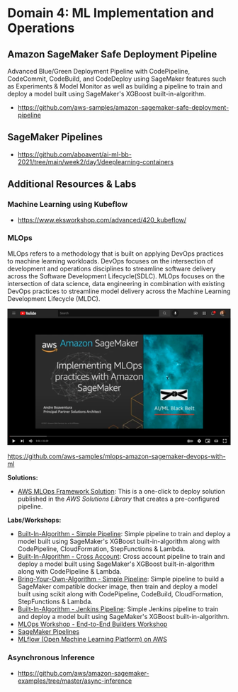 # Domain 4: ML Implementation and Operations

## Amazon SageMaker Safe Deployment Pipeline
Advanced Blue/Green Deployment Pipeline with CodePipeline, CodeCommit, CodeBuild, and CodeDeploy using SageMaker features such as Experiments & Model Monitor as well as building a pipeline to train and deploy a model built using SageMaker's XGBoost built-in-algorithm. 
- https://github.com/aws-samples/amazon-sagemaker-safe-deployment-pipeline

## SageMaker Pipelines
- https://github.com/aboavent/ai-ml-bb-2021/tree/main/week2/day1/deeplearning-containers

## Additional Resources & Labs

### Machine Learning using Kubeflow
- https://www.eksworkshop.com/advanced/420_kubeflow/
 
### MLOps
MLOps refers to a methodology that is built on applying DevOps practices to machine learning workloads. DevOps focuses on the intersection of development and operations disciplines to streamline software delivery across the Software Development Lifecycle(SDLC). MLOps focuses on the intersection of data science, data engineering in combination with existing DevOps practices to streamline model delivery across the Machine Learning Development Lifecycle (MLDC).

[![Implementing MLOps practices with Amazon SageMaker](../../images/MLOpsyoutube.png)](https://youtu.be/MuY96CF_3U8)

https://github.com/aws-samples/mlops-amazon-sagemaker-devops-with-ml

**Solutions:**

* [AWS MLOps Framework Solution](https://aws.amazon.com/solutions/implementations/aws-mlops-framework/): This is a one-click to deploy solution published in the *AWS Solutions Library*  that creates a pre-configured pipeline. 

**Labs/Workshops:**
* [Built-In-Algorithm - Simple Pipeline](/1-Built-In-Algorithm/README.md): Simple pipeline to train and deploy a model built using SageMaker's XGBoost built-in-algorithm along with CodePipeline, CloudFormation, StepFunctions & Lambda. 
* [Built-In-Algorithm - Cross Account](/3-Built-In-Algorithm-Cross-Acccount/README.md): Cross account pipeline to train and deploy a model built using SageMaker's XGBoost built-in-algorithm along with CodePipeline & Lambda. 
* [Bring-Your-Own-Algorithm - Simple Pipeline](/2-Bring-Your-Own/README.md): Simple pipeline to build a SageMaker compatible docker image, then train and deploy a model built using scikit along with CodePipeline, CodeBuild, CloudFormation, StepFunctions & Lambda. 
* [Built-In-Algorithm - Jenkins Pipeline](/4-Built-In-Algorithm-Jenkins/README.md): Simple Jenkins pipeline to train and deploy a model built using SageMaker's XGBoost built-in-algorithm. 
* [MLOps Workshop - End-to-End Builders Workshop](https://operational-machine-learning-pipeline.workshop.aws/module_introduction_1.html)
* [SageMaker Pipelines](https://github.com/aws/amazon-sagemaker-examples/tree/master/sagemaker-pipelines)
* [MLflow (Open Machine Learning Platform) on AWS](https://github.com/aws-samples/aws-mlflow-sagemaker-cdk)

### Asynchronous Inference
* https://github.com/aws/amazon-sagemaker-examples/tree/master/async-inference
